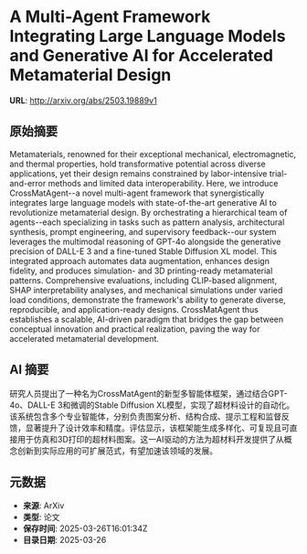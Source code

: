 # A Multi-Agent Framework Integrating Large Language Models and Generative AI for Accelerated Metamaterial Design

**URL**: http://arxiv.org/abs/2503.19889v1

## 原始摘要

Metamaterials, renowned for their exceptional mechanical, electromagnetic,
and thermal properties, hold transformative potential across diverse
applications, yet their design remains constrained by labor-intensive
trial-and-error methods and limited data interoperability. Here, we introduce
CrossMatAgent--a novel multi-agent framework that synergistically integrates
large language models with state-of-the-art generative AI to revolutionize
metamaterial design. By orchestrating a hierarchical team of agents--each
specializing in tasks such as pattern analysis, architectural synthesis, prompt
engineering, and supervisory feedback--our system leverages the multimodal
reasoning of GPT-4o alongside the generative precision of DALL-E 3 and a
fine-tuned Stable Diffusion XL model. This integrated approach automates data
augmentation, enhances design fidelity, and produces simulation- and 3D
printing-ready metamaterial patterns. Comprehensive evaluations, including
CLIP-based alignment, SHAP interpretability analyses, and mechanical
simulations under varied load conditions, demonstrate the framework's ability
to generate diverse, reproducible, and application-ready designs. CrossMatAgent
thus establishes a scalable, AI-driven paradigm that bridges the gap between
conceptual innovation and practical realization, paving the way for accelerated
metamaterial development.


## AI 摘要

研究人员提出了一种名为CrossMatAgent的新型多智能体框架，通过结合GPT-4o、DALL-E 3和微调的Stable Diffusion XL模型，实现了超材料设计的自动化。该系统包含多个专业智能体，分别负责图案分析、结构合成、提示工程和监督反馈，显著提升了设计效率和精度。评估显示，该框架能生成多样化、可复现且可直接用于仿真和3D打印的超材料图案。这一AI驱动的方法为超材料开发提供了从概念创新到实际应用的可扩展范式，有望加速该领域的发展。

## 元数据

- **来源**: ArXiv
- **类型**: 论文
- **保存时间**: 2025-03-26T16:01:34Z
- **目录日期**: 2025-03-26
